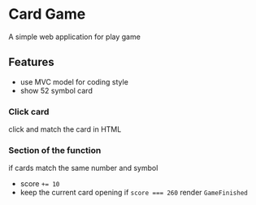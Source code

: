 # Card Game
A simple web application for play game

## Features
- use MVC model for coding style
- show 52 symbol card

### Click card
click and match the card in HTML

### Section of the function
if cards match the same number and symbol
- score `+= 10`
- keep the current card opening
if `score === 260` render `GameFinished`
